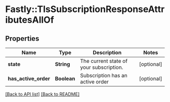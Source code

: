 # Fastly::TlsSubscriptionResponseAttributesAllOf

## Properties

| Name | Type | Description | Notes |
| ---- | ---- | ----------- | ----- |
| **state** | **String** | The current state of your subscription. | [optional] |
| **has_active_order** | **Boolean** | Subscription has an active order | [optional] |

[[Back to API list]](../../README.md#endpoints) [[Back to README]](../../README.md)

